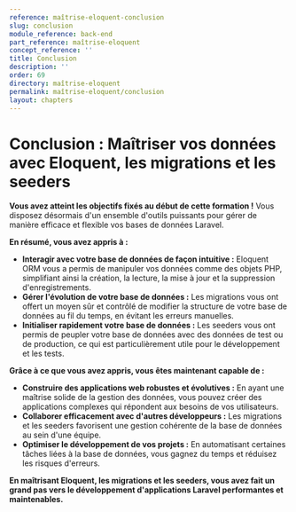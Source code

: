 ```yaml
---
reference: maîtrise-eloquent-conclusion
slug: conclusion
module_reference: back-end
part_reference: maîtrise-eloquent
concept_reference: ''
title: Conclusion
description: ''
order: 69
directory: maîtrise-eloquent
permalink: maîtrise-eloquent/conclusion
layout: chapters
---
```



# Conclusion : Maîtriser vos données avec Eloquent, les migrations et les seeders

**Vous avez atteint les objectifs fixés au début de cette formation !** Vous disposez désormais d'un ensemble d'outils puissants pour gérer de manière efficace et flexible vos bases de données Laravel.

**En résumé, vous avez appris à :**

* **Interagir avec votre base de données de façon intuitive :** Eloquent ORM vous a permis de manipuler vos données comme des objets PHP, simplifiant ainsi la création, la lecture, la mise à jour et la suppression d'enregistrements.
* **Gérer l'évolution de votre base de données :** Les migrations vous ont offert un moyen sûr et contrôlé de modifier la structure de votre base de données au fil du temps, en évitant les erreurs manuelles.
* **Initialiser rapidement votre base de données :** Les seeders vous ont permis de peupler votre base de données avec des données de test ou de production, ce qui est particulièrement utile pour le développement et les tests.

**Grâce à ce que vous avez appris, vous êtes maintenant capable de :**

* **Construire des applications web robustes et évolutives :** En ayant une maîtrise solide de la gestion des données, vous pouvez créer des applications complexes qui répondent aux besoins de vos utilisateurs.
* **Collaborer efficacement avec d'autres développeurs :** Les migrations et les seeders favorisent une gestion cohérente de la base de données au sein d'une équipe.
* **Optimiser le développement de vos projets :** En automatisant certaines tâches liées à la base de données, vous gagnez du temps et réduisez les risques d'erreurs.


**En maîtrisant Eloquent, les migrations et les seeders, vous avez fait un grand pas vers le développement d'applications Laravel performantes et maintenables.**
